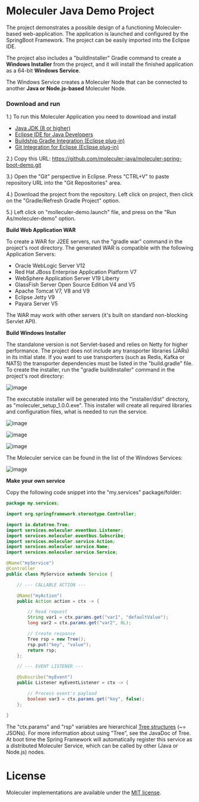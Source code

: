 # Moleculer Java Demo Project

The project demonstrates a possible design of a functioning Moleculer-based web-application.
The application is launched and configured by the SpringBoot Framework.
The project can be easily imported into the Eclipse IDE.

The project also includes a "buildInstaller" Gradle command to create a **Windows Installer** from the project,
and it will install the finished application as a 64-bit **Windows Service**.

The Windows Service creates a Moleculer Node that can be connected to another **Java or Node.js-based** Moleculer Node.

### Download and run ###

1.) To run this Moleculer Application you need to download and install

- [Java JDK (8 or higher)](https://www.oracle.com/technetwork/java/javase/downloads/jdk8-downloads-2133151.html)
- [Eclipse IDE for Java Developers](https://www.eclipse.org/downloads/packages/)
- [Buildship Gradle Integration (Eclipse plug-in)](https://marketplace.eclipse.org/content/buildship-gradle-integration)
- [Git Integration for Eclipse (Eclipse plug-in)](https://marketplace.eclipse.org/content/egit-git-integration-eclipse)

2.) Copy this URL: https://github.com/moleculer-java/moleculer-spring-boot-demo.git

3.) Open the "Git" perspective in Eclipse. Press "CTRL+V" to paste repository URL into the "Git Repositories" area.

4.) Download the project from the repository. Left click on project, then click on the "Gradle/Refresh Gradle Project" option.

5.) Left click on "molleculer-demo.launch" file, and press on the "Run As/moleculer-demo" option.

**Build Web Application WAR**

To create a WAR for J2EE servers, run the "gradle war" command in the project's root directory.
The generated WAR is compatible with the following Application Servers:

- Oracle WebLogic Server V12
- Red Hat JBoss Enterprise Application Platform V7
- WebSphere Application Server V19 Liberty
- GlassFish Server Open Source Edition V4 and V5
- Apache Tomcat V7, V8 and V9
- Eclipse Jetty V9
- Payara Server V5

The WAR may work with other servers (it's built on standard non-blocking Servlet API).

**Build Windows Installer**

The standalone version is not Servlet-based and relies on Netty for higher performance.
The project does not include any transporter libraries (JARs) in its initial state.
If you want to use transporters (such as Redis, Kafka or NATS) the transporter dependencies must be listed in the "build.gradle" file.
To create the installer, run the "gradle buildInstaller" command in the project's root directory:

![image](docs/gradlew.png)

The executable installer will be generated into the "installer/dist" directory, as "moleculer_setup_1.0.0.exe".
This installer will create all required libraries and configuration files, what is needed to run the service.

![image](docs/installer1.png)

![image](docs/installer2.png)

![image](docs/installer3.png)

The Moleculer service can be found in the list of the Windows Services:

![image](docs/service.png)

**Make your own service**

Copy the following code snippet into the "my.services" package/folder:

```java
package my.services;

import org.springframework.stereotype.Controller;

import io.datatree.Tree;
import services.moleculer.eventbus.Listener;
import services.moleculer.eventbus.Subscribe;
import services.moleculer.service.Action;
import services.moleculer.service.Name;
import services.moleculer.service.Service;

@Name("myService")
@Controller
public class MyService extends Service {

	// --- CALLABLE ACTION ---

	@Name("myAction")
	public Action action = ctx -> {

		// Read request
		String var1 = ctx.params.get("var1", "defaultValue");
		long var2 = ctx.params.get("var2", 0L);

		// Create response
		Tree rsp = new Tree();
		rsp.put("key", "value");
		return rsp;
	};

	// --- EVENT LISTENER ---

	@Subscribe("myEvent")
	public Listener myEventListener = ctx -> {

		// Process event's payload
		boolean var3 = ctx.params.get("key", false);
	};

}
```

The "ctx.params" and "rsp" variables are hierarchical [Tree structures](https://berkesa.github.io/datatree/) (~= JSONs).
For more information about using "Tree", see the JavaDoc of Tree.
At boot time the Spring Framework will automatically register this service as a distributed Moleculer Service,
which can be called by other (Java or Node.js) nodes.

# License
Moleculer implementations are available under the [MIT license](https://tldrlegal.com/license/mit-license).
